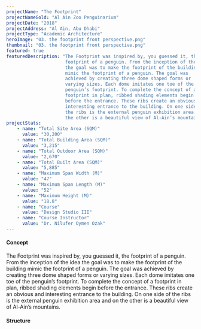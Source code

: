 ```yaml
---
projectName: "The Footprint"
projectNameGold: "Al Ain Zoo Penguinarium"
projectDate: "2018"
projectAddress: "Al Ain, Abu Dhabi"
projectType: "Academic Architecture"
heroImage: "03. the footprint front perspective.png"
thumbnail: "03. the footprint front perspective.png"
featured: true
featuredDescription: "The Footprint was inspired by, you guessed it, the
                      footprint of a penguin. From the inception of the idea
                      the goal was to make the footprint of the building
                      mimic the footprint of a penguin. The goal was
                      achieved by creating three dome shaped forms or
                      varying sizes. Each dome imitates one toe of the
                      penguin’s footprint. To complete the concept of a
                      footprint in plan, ribbed shading elements begin
                      before the entrance. These ribs create an obvious and
                      interesting entrance to the building. On one side of
                      the ribs is the external penguin exhibition area and on
                      the other is a beautiful view of Al-Ain’s mountains."
projectStats:
    - name: "Total Site Area (SQM)"
      value: "30,200"
    - name: "Total Building Area (SQM)"
      value: "3,215"
    - name: "Total Outdoor Area (SQM)"
      value: "2,670"
    - name: "Total Built Area (SQM)"
      value: "5,885"
    - name: "Maximum Span Width (M)"
      value: "47"
    - name: "Maximum Span Length (M)"
      value: "52"
    - name: "Maximum Height (M)"
      value: "18.8"
    - name: "Course"
      value: "Design Studio III"
    - name: "Course Instructor"
      value: "Dr. Nilufer Oymen Ozak"
---
```

#### Concept
The Footprint was inspired by, you guessed it, the
footprint of a penguin. From the inception of the idea
the goal was to make the footprint of the building
mimic the footprint of a penguin. The goal was
achieved by creating three dome shaped forms or
varying sizes. Each dome imitates one toe of the
penguin’s footprint. To complete the concept of a
footprint in plan, ribbed shading elements begin
before the entrance. These ribs create an obvious and
interesting entrance to the building. On one side of
the ribs is the external penguin exhibition area and on
the other is a beautiful view of Al-Ain’s mountains.

#### Structure

